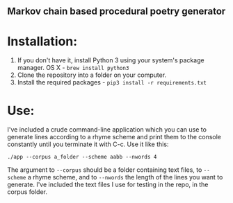 Markov chain based procedural poetry generator
----------------------------------------------

# Installation:

  1. If you don't have it, install Python 3 using your system's package
     manager. OS X - `brew install python3`
  2. Clone the repository into a folder on your computer.
  3. Install the required packages - `pip3 install -r requirements.txt`

# Use:



  I've included a crude command-line application which you can use to
  generate lines according to a rhyme scheme and print them to the
  console constantly until you terminate it with C-c. Use it like this:

  `./app --corpus a_folder --scheme aabb --nwords 4`

  The argument to `--corpus` should be a folder containing text files,
  to `--scheme` a rhyme scheme, and to `--nwords` the length of the
  lines you want to generate. I've included the text files I use for
  testing in the repo, in the corpus folder.
